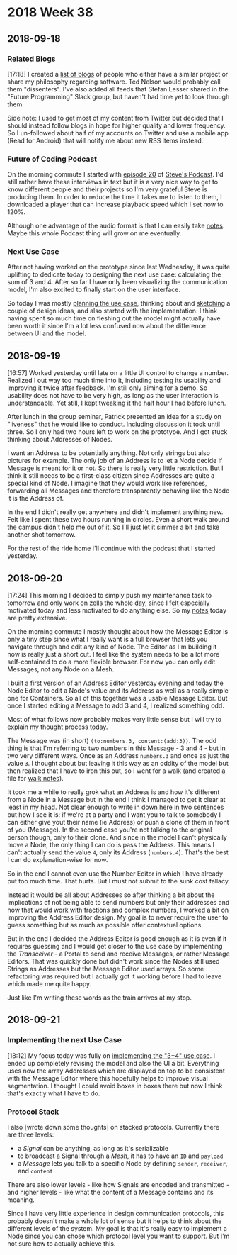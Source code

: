 # 2018 Week 38


## 2018-09-18

### Related Blogs

[17:18] I created a [list of blogs][blogs] of people who either have a similar project or share my philosophy regarding software. Ted Nelson would probably call them "dissenters". I've also added all feeds that Stefan Lesser shared in the "Future Programming" Slack group, but haven't had time yet to look through them.

Side note: I used to get most of my content from Twitter but decided that I should instead follow blogs in hope for higher quality and lower frequency. So I un-followed about half of my accounts on Twitter and use a mobile app (Read for Android) that will notify me about new RSS items instead.

[blogs]: https://github.com/zells/project/blob/master/related_blogs.md

### Future of Coding Podcast

On the morning commute I started with [episode 20] of [Steve's Podcast]. I'd still rather have these interviews in text but it is a very nice way to get to know different people and their projects so I'm very grateful Steve is producing them. In order to reduce the time it takes me to listen to them, I downloaded a player that can increase playback speed which I set now to 120%.

Although one advantage of the audio format is that I can easily take [notes][foc20 notes]. Maybe this whole Podcast thing will grow on me eventually.

[episode 20]: https://futureofcoding.org/episodes/20
[Steve's podcast]: https://futureofcoding.org/
[foc20 notes]: https://rawgit.com/zells/project/master/notes/20180904%20FoC%2026.html

### Next Use Case

After not having worked on the prototype since last Wednesday, it was quite uplifting to dedicate today to designing the next use case: calculating the sum of 3 and 4. After so far I have only been visualizing the communication model, I'm also excited to finally start on the user interface.

So today I was mostly [planning the use case][3+4 readme], thinking about and [sketching][3+4 notes] a couple of design ideas, and also started with the implementation. I think having spent so much time on fleshing out the model might actually have been worth it since I'm a lot less confused now about the difference between UI and the model.

[3+4 readme]: https://github.com/zells/eight/blob/master/use_cases/three_plus_four/readme.md
[3+4 notes]: https://rawgit.com/zells/eight/master/use_cases/three_plus_four/v1_sketch.html


## 2018-09-19

[16:57] Worked yesterday until late on a little UI control to change a number. Realized I out way too much time into it, including testing its usability and improving it twice after feedback. I'm still only aiming for a demo. So usability does not have to be very high, as long as the user interaction is understandable. Yet still, I kept tweaking it the half hour I had before lunch. 

After lunch in the group seminar, Patrick presented an idea for a study on "liveness" that he would like to conduct. Including discussion it took until three. So I only had two hours left to work on the prototype. And I got stuck thinking about Addresses of Nodes.

I want an Address to be potentially anything. Not only strings but also pictures for example. The only job of an Address is to let a Node decide if Message is meant for it or not. So there is really very little restriction. But I think it still needs to be a first-class citizen since Addresses are quite a special kind of Node. I imagine that they would work like references, forwarding all Messages and therefore transparently behaving like the Node it is the Address of.

In the end I didn't really get anywhere and didn't implement anything new. Felt like I spent these two hours running in circles. Even a short walk around the campus didn't help me out of it. So I'll just let it simmer a bit and take another shot tomorrow.

For the rest of the ride home I'll continue with the podcast that I started yesterday.


## 2018-09-20

[17:24] This morning I decided to simply push my maintenance task to tomorrow and only work on zells the whole day, since I felt especially motivated today and less motivated to do anything else. So my [notes][20180920 notes] today are pretty extensive.

On the morning commute I mostly thought about how the Message Editor is only a tiny step since what I really want is a full browser that lets you navigate through and edit any kind of Node. The Editor as I'm building it now is really just a short cut. I feel like the system needs to be a lot more self-contained to do a more flexible browser. For now you can only edit Messages, not any Node on a Mesh.

I built a first version of an Address Editor yesterday evening and today the Node Editor to edit a Node's value and its Address as well as a really simple one for Containers. So all of this together was a usable Message Editor. But once I started editing a Message to add 3 and 4, I realized something odd.

Most of what follows now probably makes very little sense but I will try to explain my thought process today.

The Message was (in short) `(to:numbers.3, content:(add:3))`. The odd thing is that I'm referring to two numbers in this Message - 3 and 4 - but in two very different ways. Once as an Address `numbers.3` and once as just the value `3`. I thought about but leaving it this way as an oddity of the model but then realized that I have to iron this out, so I went for a walk (and created a file for [walk notes]).

It took me a while to really grok what an Address is and how it's different from a Node in a Message but in the end I think I managed to get it clear at least in my head. Not clear enough to write in down here in two sentences but how I see it is: if we're at a party and I want you to talk to somebody I can either give yout their name (ie Address) or push a clone of them in front of you (Message). In the second case you're not talking to the original person though, only to their clone. And since in the model I can't physically move a Node, the only thing I can do is pass the Address. This means I can't actually send the value `4`, only its Address (`numbers.4`). That's the best I can do explanation-wise for now.

So in the end I cannot even use the Number Editor in which I have already put too much time. That hurts. But I must not submit to the sunk cost fallacy.

Instead it would be all about Addresses so after thinking a bit about the implications of not being able to send numbers but only their addresses and how that would work with fractions and complex numbers, I worked a bit on improving the Address Editor design. My goal is to never require the user to guess something but as much as possible offer contextual options.

But in the end I decided the Address Editor is good enough as it is even if it requires guessing and I would get closer to the use case by implementing the *Transceiver* - a Portal to send and receive Messages, or rather Message Editors. That was quickly done but didn't work since the Nodes still used Strings as Addresses but the Message Editor used arrays. So some refactoring was required but I actually got it working before I had to leave which made me quite happy.

Just like I'm writing these words as the train arrives at my stop.

[20180920 notes]: https://github.com/zells/project/blob/master/notes/0%20misc_page012.svg
[walk notes]: https://rawgit.com/zells/project/master/notes/2018Q3%20walks.html


## 2018-09-21

### Implementing the next Use Case

[18:12] My focus today was fully on [implementing the "3+4" use case][trello 48]. I ended up completely revising the model and also the UI a bit. Everything uses now the array Addresses which are displayed on top to be consistent with the Message Editor where this hopefully helps to improve visual segmentation. I thought I could avoid boxes in boxes there but now I think that's exactly what I have to do.

### Protocol Stack

I also [wrote down some thoughts] on stacked protocols. Currently there are three levels:
- a *Signal* can be anything, as long as it's serializable
- to broadcast a Signal through a *Mesh*, it has to have an `ID` and `payload`
- a *Message* lets you talk to a specific Node by defining `sender`, `receiver`, and `content`

There are also lower levels - like how Signals are encoded and transmitted - and higher levels - like what the content of a Message contains and its meaning.

Since I have very little experience in design communication protocols, this probably doesn't make a whole lot of sense but it helps to think about the different levels of the system. My goal is that it's really easy to implement a Node since you can chose which protocol level you want to support. But I'm not sure how to actually achieve this.

[trello 48]: https://trello.com/c/ot2g2AOc/48-implement-34-use-case
[20180921 notes]: https://github.com/zells/project/blob/master/notes/0%20misc_page013.svg
